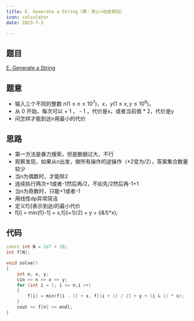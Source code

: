 ```yaml
---
title: E. Generate a String（典：贪心+动态规划）
icon: calculator
date: 2023-7-3

---
```

## 题目

[E. Generate a String](https://codeforces.com/problemset/problem/710/E)

## 题意

- 输入三个不同的整数 $n(1 \leq n \leq 10^7)，x，y(1 ≤ x, y ≤ 10^9)$。
- 从 0 开始，每次可以 + 1 ， - 1 ，代价是x，或者当前值 * 2，代价是y
- 问怎样才能到达n用最小的代价

## 思路

- 第一方法是暴力搜索，但是数据过大，不行
- 观察发现，如果从n出发，做所有操作的逆操作（*2变为/2），答案集合数量较少
- 当n为偶数时，才能除2
- 连续执行两次+1或者-1然后再/2，不如先/2然后再-1+1
- 当n为奇数时，只能+1或者-1
- 用线性dp异常简洁
- 定义f[i]表示到达i的最小代价
- f[i] = min(f[i-1] + x,f[(i+1)/2] + y + (i&1)*x);

## 代码

```cpp
const int N = 2e7 + 10;
int f[N];

void solve()
{
    int n, x, y;
    cin >> n >> x >> y;
    for (int i = 1; i <= n;i ++)
    {
        f[i] = min(f[i - 1] + x, f[(i + 1) / 2] + y + (i & 1) * x);
    }
    cout << f[n] << endl;
}
```
